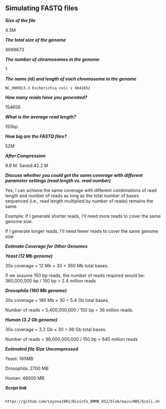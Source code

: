 
## Simulating FASTQ files

***Size of the file***

4.5M

***The total size of the genome***

4699673

***The number of chromosomes in the genome***

1

***The name (id) and length of each chromosome in the genome***
````
NC_000913.3 Escherichia coli s 4641652 

````

***How many reads have you generated?***

154656

***What is the average read length?***

150bp

***How big are the FASTQ files?***

52M

***After Compression***

9.8 M. 
Saved:42.2 M

***Discuss whether you could get the same coverage with different parameter settings (read length vs. read number)***

Yes, I can achieve the same coverage with different combinations of read length and number of reads as long as the total number of bases sequenced (i.e., read length multiplied by number of reads) remains the same.

Example:
If I generate shorter reads, I'll need more reads to cover the same genome size.

If I generate longer reads, I'll need fewer reads to cover the same genome size

***Estimate Coverage for Other Genomes***


***Yeast (12 Mb genome)***

30x coverage = 12 Mb × 30 = 360 Mb total bases.

If we assume 150 bp reads, the number of reads required would be:
360,000,000 bp / 150 bp = 2.4 million reads

***Drosophila (180 Mb genome)***

30x coverage = 180 Mb × 30 = 5.4 Gb total bases.

Number of reads = 5,400,000,000 / 150 bp = 36 million reads.

***Human (3.2 Gb genome)***

30x coverage = 3.2 Gb × 30 = 96 Gb total bases.

Number of reads = 96,000,000,000 / 150 bp = 640 million reads

***Estimated file Size Uncompressed***

Yeast: 180MB

Drosophila: 2700 MB

Human: 48000 MB

***Script link***

```` 

https://github.com/Layona1981/Bioinfo_BMMB_852/blob/main/HW5/Ecoli.sh

````
